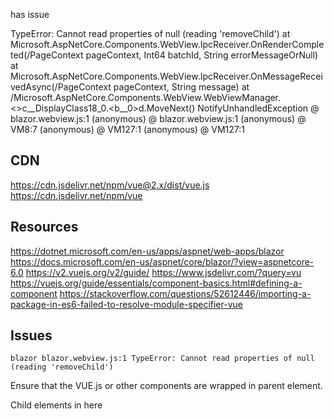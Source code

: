 ﻿
has issue

TypeError: Cannot read properties of null (reading 'removeChild')
   at Microsoft.AspNetCore.Components.WebView.IpcReceiver.OnRenderCompleted(/PageContext pageContext, Int64 batchId, String errorMessageOrNull)
   at Microsoft.AspNetCore.Components.WebView.IpcReceiver.OnMessageReceivedAsync(/PageContext pageContext, String message)
   at /Microsoft.AspNetCore.Components.WebView.WebViewManager.<>c__DisplayClass18_0.<<MessageReceived>b__0>d.MoveNext()
NotifyUnhandledException @ blazor.webview.js:1
(anonymous) @ blazor.webview.js:1
(anonymous) @ VM8:7
(anonymous) @ VM127:1
(anonymous) @ VM127:1

## CDN
https://cdn.jsdelivr.net/npm/vue@2.x/dist/vue.js
https://cdn.jsdelivr.net/npm/vue

## Resources
https://dotnet.microsoft.com/en-us/apps/aspnet/web-apps/blazor
https://docs.microsoft.com/en-us/aspnet/core/blazor/?view=aspnetcore-6.0
https://v2.vuejs.org/v2/guide/
https://www.jsdelivr.com/?query=vu
https://vuejs.org/guide/essentials/component-basics.html#defining-a-component
https://stackoverflow.com/questions/52612446/importing-a-package-in-es6-failed-to-resolve-module-specifier-vue


## Issues
```
blazor blazor.webview.js:1 TypeError: Cannot read properties of null (reading 'removeChild')
```
Ensure that the VUE.js or other components are wrapped in parent element.
<div>
	Child elements in here
</div>